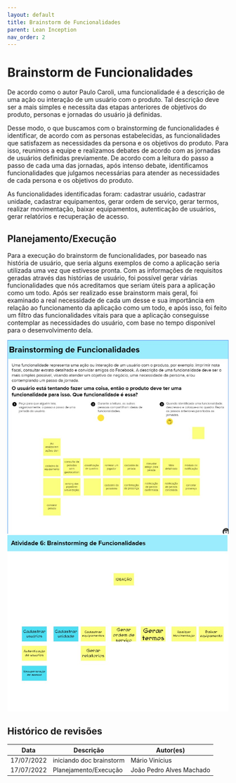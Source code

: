 ```yaml
---
layout: default
title: Brainstorm de Funcionalidades
parent: Lean Inception
nav_order: 2
---
```



# Brainstorm de Funcionalidades

De acordo como o autor Paulo Caroli, uma funcionalidade é a descrição de uma ação ou interação de um usuário com o produto. Tal descrição deve ser a mais simples e necessita das etapas anteriores de objetivos do produto, personas e jornadas do usuário já definidas.

Desse modo, o que buscamos com o brainstorming de funcionalidades é identificar, de acordo com as personas estabelecidas, as funcionalidades que satisfazem as necessidades da persona e os objetivos do produto. Para isso, reunimos a equipe e realizamos debates de acordo com as jornadas de usuários definidas previamente. De acordo com a leitura do passo a passo de cada uma das jornadas, após intenso debate, identificamos funcionalidades que julgamos necessárias para atender as necessidades de cada persona e os objetivos do produto.

As funcionalidades identificadas foram: cadastrar usuário, cadastrar unidade, cadastrar equipamentos, gerar ordem de serviço, gerar termos, realizar movimentação, baixar equipamentos, autenticação de usuários, gerar relatórios e recuperação de acesso. 


## Planejamento/Execução

 Para a execução do brainstorm de funcionalidades, por baseado nas história de usuário, que seria alguns exemplos de como a aplicação seria utilizada uma vez que estivesse pronta. Com as informações de requisitos geradas através das histórias de usuário, foi possível gerar várias funcionalidades que nós acreditamos que seriam úteis para a aplicação como um todo.
Após ser realizado esse brainstorm mais geral, foi examinado a real necessidade de cada um desse e sua importância em relação ao funcionamento da aplicação como um todo, e após isso, foi feito um filtro das funcionalidades vitais para que a aplicação conseguisse contemplar as necessidades do usuário, com base no tempo disponível para o desenvolvimento dela.

<img src="./assets/imagem_1.jpg">

<img src="./assets/imagem_2.jpg">

## Histórico de revisões

|**Data**|**Descrição**|**Autor(es)**|
|--------|-------------|-------------|
|17/07/2022| iniciando doc brainstorm | Mário Vinícius |
|17/07/2022| Planejamento/Execução| João Pedro Alves Machado |


